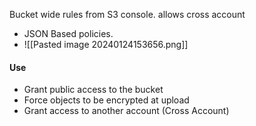 Bucket wide rules from S3 console. 
allows cross account 

- JSON Based policies.
- ![[Pasted image 20240124153656.png]]

#### Use
- Grant public access to the bucket 
- Force objects to be encrypted at upload 
- Grant access to another account (Cross Account)